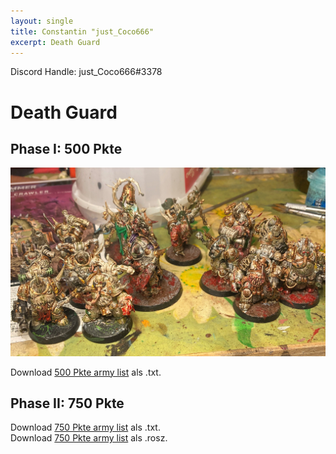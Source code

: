 ```yaml
---
layout: single
title: Constantin "just_Coco666"
excerpt: Death Guard
---
```


Discord Handle: just_Coco666#3378

# Death Guard

## Phase I: 500 Pkte

![500 Pkte](/assets/images/500/500_justcoco666_1.jpg)

Download <a href="/assets/armylists/500/500_justcoco666.txt" download>500 Pkte army list</a> als .txt.

## Phase II: 750 Pkte

Download <a href="/assets/armylists/750/750_justcoco666.txt" download>750 Pkte army list</a> als .txt.  
Download <a href="/assets/armylists/750/750_justcoco666.rosz" download>750 Pkte army list</a> als .rosz.  